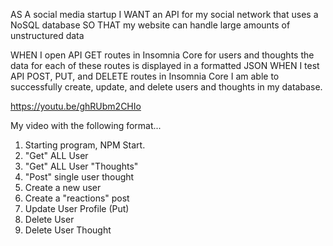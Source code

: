 AS A social media startup
I WANT an API for my social network that uses a NoSQL database
SO THAT my website can handle large amounts of unstructured data

WHEN I open API GET routes in Insomnia Core for users and thoughts
the data for each of these routes is displayed in a formatted JSON
WHEN I test API POST, PUT, and DELETE routes in Insomnia Core
I am able to successfully create, update, and delete users and thoughts in my database.

https://youtu.be/ghRUbm2CHIo

My video with the following format...
 1. Starting program, NPM Start.
 2. "Get" ALL User
 3. "Get" ALL User "Thoughts"
 4. "Post" single user thought
 5. Create a new user
 6. Create a "reactions" post
 7. Update User Profile (Put)
 8. Delete User
 9. Delete User Thought

